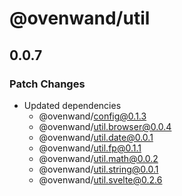 # @ovenwand/util

## 0.0.7

### Patch Changes

- Updated dependencies
  - @ovenwand/config@0.1.3
  - @ovenwand/util.browser@0.0.4
  - @ovenwand/util.date@0.0.1
  - @ovenwand/util.fp@0.1.1
  - @ovenwand/util.math@0.0.2
  - @ovenwand/util.string@0.0.1
  - @ovenwand/util.svelte@0.2.6
